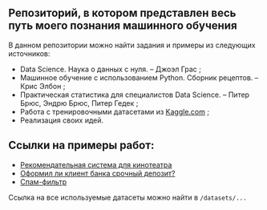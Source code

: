 ## Репозиторий, в котором представлен весь путь моего познания машинного обучения
В данном репозитории можно найти задания и примеры из следующих источников:
* Data Science. Наука о данных с нуля. – Джоэл Грас ;
* Машинное обучение с использованием Python. Сборник рецептов. – Крис Элбон ;
* Практическая статистика для специалистов Data Science. – Питер Брюс, Эндрю Брюс, Питер Гедек ;
* Работа с тренировочными датасетами из [Kaggle.com](https://www.kaggle.com/) ;
* Реализация своих идей.

## Ссылки на примеры работ:
* [Рекомендательная система для кинотеатра](https://github.com/Ekzz0/ML_practice/blob/main/ML_practice/film_recommender_system.ipynb)
* [Оформил ли клиент банка срочный депозит?](https://github.com/Ekzz0/ML_practice/blob/main/ML_practice/term_deposit_classification.ipynb)
* [Спам-фильтр ](https://github.com/Ekzz0/ML_practice/blob/main/ML_algorithms/Naive%20Bayes%20Classifier/NaiveBayes(Spam%20Filter).py)

Ссылка на все используемые датасеты можно найти в `/datasets/...`

#
ㅤ 
